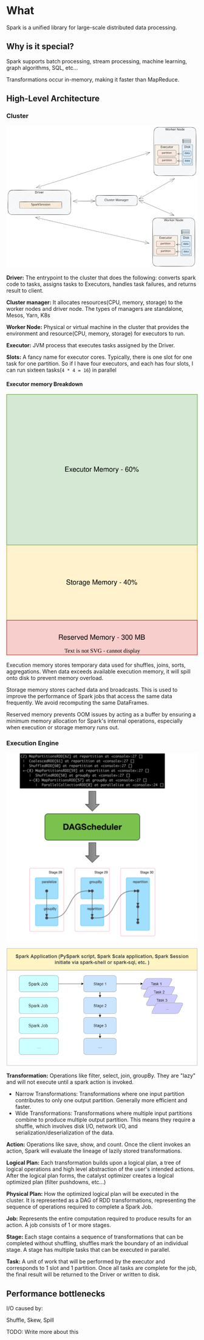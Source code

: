 # What
Spark is a unified library for large-scale distributed data processing.

## Why is it special?
Spark supports batch processing, stream processing, machine learning, graph algorithms, 
SQL, etc...

Transformations occur in-memory, making it faster than MapReduce.


## High-Level Architecture

### Cluster
![spark_physical_architecture.svg](README_images/spark_physical_architecture.svg)

**Driver:** The entrypoint to the cluster that does the following: converts spark code to tasks, assigns tasks to Executors, handles task failures, and returns result to client. 

**Cluster manager:** It allocates resources(CPU, memory, storage) to the worker nodes and driver node. The types of managers are standalone, Mesos, Yarn, K8s

**Worker Node:** Physical or virtual machine in the cluster that provides the environment and resource(CPU, memory, storage) 
for executors to run.

**Executor:** JVM process that executes tasks assigned by the Driver.

**Slots:** A fancy name for executor cores. Typically, there is one slot for one task for one partition. 
So if I have four executors, and each has four slots, I can run sixteen tasks(`4 * 4 = 16`) in parallel

#### Executor memory Breakdown
![executor_memory_breakdown.svg](README_images/executor_memory_breakdown.svg)

Execution memory stores temporary data used for shuffles, joins, sorts, aggregations. When data exceeds available execution
memory, it will spill onto disk to prevent memory overload.

Storage memory stores cached data and broadcasts. This is used to improve the performance of Spark jobs that access the same
data frequently. We avoid recomputing the same DataFrames.

Reserved memory prevents OOM issues by acting as a buffer by ensuring a minimum memory allocation for Spark's
internal operations, especially when execution or storage memory runs out.

### Execution Engine

![dag_to_job_stage_task.png](README_images/dag_to_job_stage_task.png)

![job_stage_task.png](README_images/job_stage_task.png)

**Transformation:** Operations like filter, select, join, groupBy. They are "lazy" and will not execute until a spark action is invoked.
* Narrow Transformations: Transformations where one input partition contributes to only one output partition. Generally more efficient and faster.
* Wide Transformations: Transformations where multiple input partitions combine to produce multiple output partition. This means they require
a shuffle, which involves disk I/O, network I/O, and serialization/deserialization of the data.

**Action:** Operations like save, show, and count. Once the client invokes an action, Spark will evaluate the lineage of lazily stored transformations.

**Logical Plan:** Each transformation builds upon a logical plan, a tree of logical operations and high level abstraction
of the user's intended actions. After the logical plan forms, the catalyst optimizer creates a logical optimized plan (filter pushdowns, etc...)

**Physical Plan:** How the optimized logical plan will be executed in the cluster. It is represented as a DAG of RDD
transformations, representing the sequence of operations required to complete a Spark Job.

**Job:** Represents the entire computation required to produce results for an action. A job consists of 1 or more stages.

**Stage:** Each stage contains a sequence of transformations that can be completed without shuffling, shuffles mark the boundary of 
an individual stage. A stage has multiple tasks that can be executed in parallel.

**Task:** A unit of work that will be performed by the executor and corresponds to 1 slot and 1 partition. 
 Once all tasks are complete for the job, the final result will be returned to the Driver or written to disk.


## Performance bottlenecks

I/O caused by:

Shuffle, Skew, Spill

TODO: Write more about this
